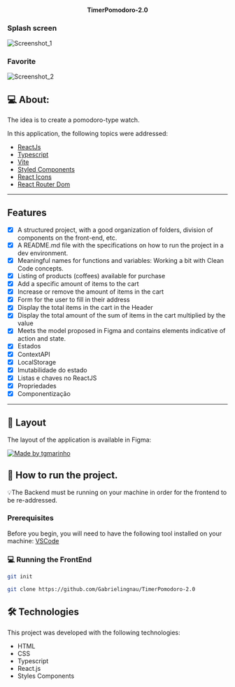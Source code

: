 
<p align="center">
  <h4 align="center">TimerPomodoro-2.0</h4>
</p>

### Splash screen
![Screenshot_1](https://github.com/Gabrielingnau/GitFav/assets/116130802/49f619ff-b140-46df-bb45-abe903168371)
### Favorite
![Screenshot_2](https://github.com/Gabrielingnau/GitFav/assets/116130802/bfed3493-2428-475f-bb14-9b16d4e83bbf)

## 💻 About:

The idea is to create a pomodoro-type watch.

In this application, the following topics were addressed:

- [ReactJs](https://reactjs.org)
- [Typescript](https://www.typescriptlang.org/)
- [Vite](https://vitejs.dev/)
- [Styled Components](https://styled-components.com/)
- [React Icons](https://react-icons.github.io/react-icons/)
- [React Router Dom](https://react-icons.github.io/react-icons/)

---

## Features

- [x] A structured project, with a good organization of folders, division of components on the front-end, etc.
- [x] A README.md file with the specifications on how to run the project in a dev environment.
- [x] Meaningful names for functions and variables: Working a bit with Clean Code concepts.
- [x] Listing of products (coffees) available for purchase
- [x] Add a specific amount of items to the cart
- [x] Increase or remove the amount of items in the cart
- [x] Form for the user to fill in their address
- [x] Display the total items in the cart in the Header
- [x] Display the total amount of the sum of items in the cart multiplied by the value
- [x] Meets the model proposed in Figma and contains elements indicative of action and state.
- [x] Estados
- [x] ContextAPI
- [x] LocalStorage
- [x] Imutabilidade do estado
- [x] Listas e chaves no ReactJS
- [x] Propriedades
- [x] Componentização

---

## 🎨 Layout

The layout of the application is available in Figma:

<a href="https://www.figma.com/file/w3xfRl4rdsEZpOsTULdCBh/Ignite-Timer-(Community)?node-id=0%3A1&mode=dev">
  <img alt="Made by tgmarinho" src="https://img.shields.io/badge/Acessar%20Layout%20-Figma-%2304D361">
</a>


## 🚀 How to run the project.

💡The Backend must be running on your machine in order for the frontend to be re-addressed.

### Prerequisites

Before you begin, you will need to have the following tool installed on your machine:
[VSCode](https://code.visualstudio.com/)

### 💻 Running the FrontEnd

```bash
git init

git clone https://github.com/Gabrielingnau/TimerPomodoro-2.0

```

## 🛠 Technologies

This project was developed with the following technologies:

- HTML
- CSS
- Typescript
- React.js
- Styles Components